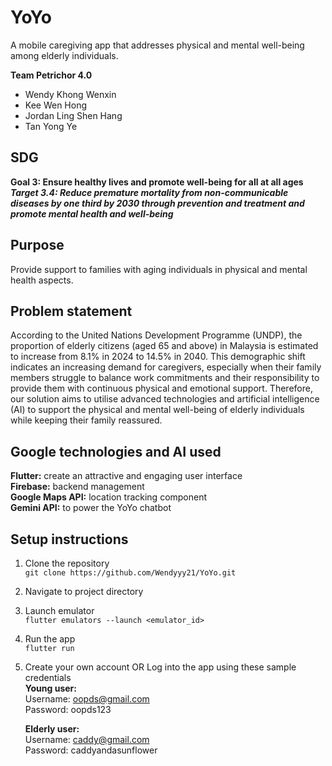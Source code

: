 # YoYo
A mobile caregiving app that addresses physical and mental well-being among elderly individuals.

**Team Petrichor 4.0**  
- Wendy Khong Wenxin  
- Kee Wen Hong  
- Jordan Ling Shen Hang  
- Tan Yong Ye

## SDG
**Goal 3: Ensure healthy lives and promote well-being for all at all ages**  
**_Target 3.4: Reduce premature mortality from non-communicable diseases by one third by 2030 through prevention and treatment and promote mental health and well-being_**

## Purpose
Provide support to families with aging individuals in physical and mental health aspects.

## Problem statement
According to the United Nations Development Programme (UNDP), the proportion of elderly citizens (aged 65 and above) in Malaysia is estimated to increase from 8.1% in 2024 to 14.5% in 2040. This demographic shift indicates an increasing demand for caregivers, especially when their family members struggle to balance work commitments and their responsibility to provide them with continuous physical and emotional support. Therefore, our solution aims to utilise advanced technologies and artificial intelligence (AI) to support the physical and mental well-being of elderly individuals while keeping their family reassured.

## Google technologies and AI used
**Flutter:** create an attractive and engaging user interface  
**Firebase:** backend management  
**Google Maps API:** location tracking component  
**Gemini API:** to power the YoYo chatbot

## Setup instructions
1. Clone the repository<br>
   ```git clone https://github.com/Wendyyy21/YoYo.git```
2. Navigate to project directory 
3. Launch emulator<br>
   ```flutter emulators --launch <emulator_id>```
4. Run the app<br>
   ```flutter run```
5. Create your own account OR Log into the app using these sample credentials<br>
   **Young user:**<br>
   Username: oopds@gmail.com<br>
   Password: oopds123
   
   **Elderly user:**<br>
   Username: caddy@gmail.com<br>
   Password: caddyandasunflower
